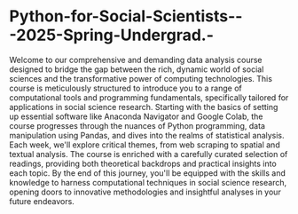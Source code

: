 # Python-for-Social-Scientists---2025-Spring-Undergrad.-

Welcome to our comprehensive and demanding data analysis course designed to bridge the gap between the rich, dynamic world of social sciences and the transformative power of computing technologies. This course is meticulously structured to introduce you to a range of computational tools and programming fundamentals, specifically tailored for applications in social science research. Starting with the basics of setting up essential software like Anaconda Navigator and Google Colab, the course progresses through the nuances of Python programming, data manipulation using Pandas, and dives into the realms of statistical analysis. Each week, we'll explore critical themes, from web scraping to spatial and textual analysis. The course is enriched with a carefully curated selection of readings, providing both theoretical backdrops and practical insights into each topic. By the end of this journey, you'll be equipped with the skills and knowledge to harness computational techniques in social science research, opening doors to innovative methodologies and insightful analyses in your future endeavors.
